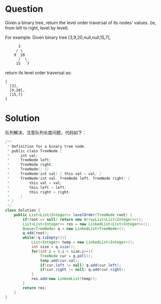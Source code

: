 # Question
Given a binary tree, return the level order traversal of its nodes' values. (ie, from left to right, level by level).

For example:
Given binary tree [3,9,20,null,null,15,7],

          3
         / \
        9  20
          /  \
         15   7
return its level order traversal as:

    [
      [3],
      [9,20],
      [15,7]
    ]

# Solution
队列解决，注意队列长度问题，代码如下：
```java
/**
 * Definition for a binary tree node.
 * public class TreeNode {
 *     int val;
 *     TreeNode left;
 *     TreeNode right;
 *     TreeNode() {}
 *     TreeNode(int val) { this.val = val; }
 *     TreeNode(int val, TreeNode left, TreeNode right) {
 *         this.val = val;
 *         this.left = left;
 *         this.right = right;
 *     }
 * }
 */
class Solution {
    public List<List<Integer>> levelOrder(TreeNode root) {
        if(root == null) return new ArrayList<List<Integer>>();
        List<List<Integer>> res = new LinkedList<List<Integer>>();
        Queue<TreeNode> q = new LinkedList<TreeNode>();
        q.add(root);
        while(!q.isEmpty()){
            List<Integer> temp = new LinkedList<Integer>();
            int size = q.size();
            for(int i = 0;i < size;i++){
                TreeNode cur = q.poll();
                temp.add(cur.val);
                if(cur.left != null) q.add(cur.left);
                if(cur.right != null) q.add(cur.right); 
            }
            res.add(new LinkedList(temp));
        }
        return res;
    }
}
```